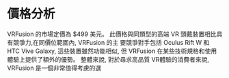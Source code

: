 # 價格分析
VRFusion 的市場定價為 $499 美元。
此價格與同類型的高端 VR 頭戴裝置相比具有競爭力,在同價位範圍內, VRFusion 的主 要競爭對手包括 Oculus Rift W 和 HTC Vive Galaxy, 這些裝置雖然功能相似, 但 VRFusion 在某些技術規格和使用體驗上提供了額外的優勢。
整體來說, 對於尋求高品質 VR體驗的消費者來說, VRFusion 是一個非常值得考慮的選
